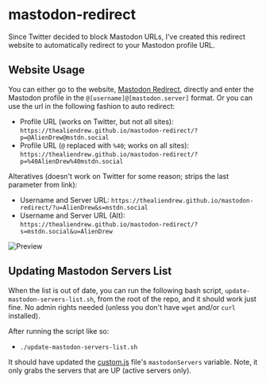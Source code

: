 # mastodon-redirect
Since Twitter decided to block Mastodon URLs, I've created this redirect website to automatically redirect to your Mastodon profile URL.

## Website Usage
You can either go to the website, [Mastodon Redirect](https://thealiendrew.github.io/mastodon-redirect/), directly and enter the Mastodon profile in the `@[username]@[mastodon.server]` format. Or you can use the url in the following fashion to auto redirect:

- Profile URL (works on Twitter, but not all sites): `https://thealiendrew.github.io/mastodon-redirect/?p=@AlienDrew@mstdn.social`
- Profile URL (`@` replaced with `%40`; works on all sites): `https://thealiendrew.github.io/mastodon-redirect/?p=%40AlienDrew%40mstdn.social`

Alteratives (doesn't work on Twitter for some reason; strips the last parameter from link):

- Username and Server URL: `https://thealiendrew.github.io/mastodon-redirect/?u=AlienDrew&s=mstdn.social`
- Username and Server URL (Alt): `https://thealiendrew.github.io/mastodon-redirect/?s=mstdn.social&u=AlienDrew`

![Preview](https://github.com/TheAlienDrew/mastodon-redirect/blob/main/img/readme/preview.png)

## Updating Mastodon Servers List
When the list is out of date, you can run the following bash script, `update-mastodon-servers-list.sh`, from the root of the repo, and it should work just fine. No admin rights needed (unless you don't have `wget` and/or `curl` installed).

After running the script like so:

- `./update-mastodon-servers-list.sh`

It should have updated the [custom.js](https://github.com/TheAlienDrew/mastodon-redirect/blob/main/js/custom.js) file's `mastodonServers` variable. Note, it only grabs the servers that are UP (active servers only).
